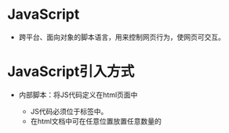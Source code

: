 # JavaScript

- 跨平台、面向对象的脚本语言，用来控制网页行为，使网页可交互。

# JavaScript引入方式

- 内部脚本：将JS代码定义在html页面中
  - JS代码必须位于<script></script>标签中。
  - 在html文档中可在任意位置放置任意数量的<script>。
  - 一般会把脚本置于<body>元素的底部，可以改善显示速度。

- 外部脚本：将JS代码定义在外部JS文件中，然后引入到html页面中

  - 外部JS文件中，只包含JS代码，不包括<script>标签。

  - <script>标签不能自闭合。

# JS基础语法

## 输出语句

```
window.alert("Hello JavaScript");//浏览器弹出警告框

document.write("Hello JavaScript");//写入HTML，在浏览器展示

console.log("Hello JavaScript");//写入浏览器控制台

```

## 变量

```
// 1. 全局变量var
{ 
    var x = 1;
}
x = "A";
alert(x);

// 2. 局部变量let
{
    let x = 1;
    x = "A";
}

// 3. 常量const
const pi = 3.14;
//p1 = 3.15;
```

## 数据类型

- 原始类型

```
number：数字
string：字符串
boolean：布尔
null：表示对象为空
undefined：当声明的变量未初始化时，该变量的默认值是undefined
```

```
使用typeof运算符可以获得数据类型
```

- 引用类型

## 运算符

```
==会进行类型转换，===不会进行类型转化
```

## 类型转换

- 字符串转为数字
  - 将字符串字面转为数字。如果字面值不是数字，则转为NaN(Not a number)
- 其他类型转为boolean
  - Number：0和NaN转为false，其他均转为true
  - String：空字符串为false，其他均转为true
  - Null和undefined：均转为false

## 函数

```
//定义方式1
function add(a, b, c, d){
    return a + b;
}

var sum = add(1, 2);
//JS中函数调用可以传递任意个数的参数
alert(sum);

//定义方式2
var add = function(a, b){
    return a + b;
}

var sum = add(1, 2， 3， 4);
alert(sum);
```

## Array对象：数组

```
//定义方式1
var arr1 = new Array(1, 2, 3, 4);
//定义方式2
var arr2 = [1, 2, 3, 4];
```

类似于java中的集合，可以存储不同类型的值，可以变长

```
//1. length属性
console.log(arr1.length);

//2. forEach方法，遍历数组，将数组中有值的元素作为参数传入函数
arr1.forEach(function(e){
    console.log(e);
})
//简化写法：箭头函数
arr1.forEach((e) => {
    console.log(e);
})

//3. push方法：添加元素到数组末尾
arr1.push(7, 8, 9);
console.log(arr1);

//4. splice方法：删除指定索引开始的指定数量的元素
arr1.splice(2, 3);
console.log(arr1);
```

## String对象：字符串

```
// 定义方式1
var str = new String("Hello String");
// 定义方式2
var str = "Hello String";
```

```
// 1. length属性
console.log(str.length);

// 2. charAt方法，返回在指定索引(首个非空字符起)的字符
console.log(str.charAt(8));

// 3. indexOf方法，检索字符串，返回索引(首个非空字符起)
console.log(str.indexOf("o"));

// 4. trim方法，去除字符串两边的空格
console.log(str.trim());

// 5. substring方法，截取起始索引到结束索引的字符串并返回，含头不含尾
console.log(str.substring(6, 12));
```

# 自定义对象

```
        //自定义对象
        var user = {
            name : "lisi",
            age : 23,
            //eat : function(){
            //    alert("用膳");
            //}
            eat () {
                alert("用膳");    
            }
        }
        alert(user.name);
        user.eat();
```

# JSON对象

```
 		//定义json格式字符串
        var userStr = '{"name":"zhangsan", "age":20, "numbers":[1, 2, 3 , 4]}';
        console.log(userStr.name);//输出undefine，字符串没有name这个属性
        
        //将字符串转为json对象
        var userObj = JSON.parse(userStr);
        console.log(userObj.name);//输出zhangsan

        //将json对象转为字符串
        var str = JSON.stringify(userObj);
        console.log(str);//输出{"name":"zhangsan","age":20,"numbers":[1,2,3,4]}
```

# BOM

Browser Object Model 浏览器对象模型， 允许JavaScript与浏览器对话，JavaScript将浏览器的各个组成部分封装为对象

组成：

- <u>window：浏览器窗口对象</u>
- navigator：浏览器对象
- screen：屏幕对象
- history：历史记录对象
- <u>location：地址栏对象</u>

## Window对象

属性：

history：对history对象的只读引用

location：用于窗口或框架的location对象

navigator：对navigator对象的只读引用

方法：

```
        //1. confirm方法
        window.confirm("确定吗？");

        //2. setInterval方法
        i = 0;
        setInterval(function(){
            i++;
            console.log("定时器启动"+i+"次");
        }, 2000)

        //3. setTimeout方法
        setTimeout(function(){
            alert("启动！");
        })
		
		//4. alert方法
```

## Location对象

属性：

- href：完整的URL

```
        alert(location.href);
        location.href = "https://cn.bing.com/?mkt=zh-CN";
```

# DOM

Document Object Model 文档对象模型

将标记语言的各个组成部分封装成对应的对象：

- Document：整个文档对象
- Element：元素对象
- Attribute：属性对象
- Text：文本对象
- Comment：注释对象

- Image：<img>
- Button：<input type = 'button'>

HTML种的Element对象可以通过Document对象获取，而Document对象是通过window对象获取的

Document对象中提供了以下获取Element对象的函数：

```
        //1. 根据id获取元素
        var time = document.getElementById("time");
        alert(time);
        //修改这个元素
        time.innerHTML = "2024年02月88日 25:47";
        
        //2. 根据标签名获取元素数组
        var audios = document.getElementsByTagName("audio");
        for (let index = 0; index < audios.length; index++) {
            alert(audios[index]);
        }
        //3. 根据name属性值获取元素数组
        var ps = document.getElementsByName("secondLine");
        for (let index = 0; index < ps.length; index++) {
            alert(ps[index]);
        }
        //4. 根据class属性值获取元素数组
        var fls = document.getElementsByClassName("firstName");
        for (let index = 0; index < fls.length; index++) {
            alert(fls[index]);
        }
```

# 事件监听

## 事件绑定

```
    //绑定方式1：通过HTML标签中的事件属性绑定
    <input type="button" id = "btn1" value = "事件绑定1" onclick = on()>
	//绑定方式2：通过DOM元素属性绑定
	<input type="button" id = "btn2" value = "事件绑定2">
    <script>
        function on(){
            alert("按钮1被点击");
        }

        document.getElementById("btn2").onclick = function(){
            alert("按钮2被点击");
        };
    </script>
```

## 常见事件

| 事件名        | 事件内容                 |
| ------------- | ------------------------ |
| onclick       | 鼠标单击事件             |
| onblur        | 元素失去焦点             |
| onfocus       | 元素获得焦点             |
| onload        | 某个页面或图像被完成加载 |
| onsubmit      | 当表单提交时触发该事件   |
| onkeydown1029 | 某个键盘的键被按下       |
| onmouseover   | 鼠标被移到某元素之上     |
| onmouseout    | 鼠标从某元素移开         |

